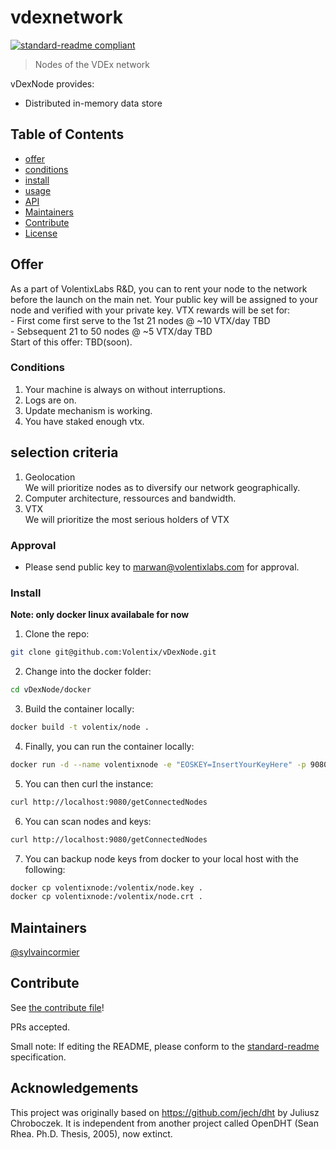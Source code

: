 # vdexnetwork

[![standard-readme compliant](https://img.shields.io/badge/standard--readme-OK-green.svg?style=flat-square)](https://github.com/RichardLitt/standard-readme)

> Nodes of the VDEx network

vDexNode provides:

- Distributed in-memory data store 


## Table of Contents

- [offer](#offer)
- [conditions](#conditions)
- [install](#install)
- [usage](#usage)
- [API](#api)
- [Maintainers](#maintainers)
- [Contribute](#contribute)
- [License](#license)



## Offer
As a part of VolentixLabs R&D, 
you can to rent your node to the 
network before the launch on the main net.
Your public key will be assigned to your node and verified with your private key.
VTX rewards will be set for: <br />
    -  First come first serve to the 1st 21 nodes @ ~10 VTX/day TBD<br />
    -  Sebsequent 21 to 50 nodes @ ~5 VTX/day TBD<br />
Start of this offer: TBD(soon).

### Conditions

1. Your machine is always on without interruptions.<br />
2. Logs are on.<br />
3. Update mechanism is working.<br />
4. You have staked enough vtx.<br />


## selection criteria
1. Geolocation<br />
    We will prioritize nodes as to diversify our network geographically.
2. Computer architecture, ressources and bandwidth.
3. VTX<br />
    We will prioritize the most serious holders of VTX
### Approval
- Please send public key to marwan@volentixlabs.com 
  for approval.
  
### Install

**Note: only docker linux availabale for now**

1. Clone the repo:
```bash
git clone git@github.com:Volentix/vDexNode.git
```
2. Change into the docker folder:
```bash
cd vDexNode/docker
```

3. Build the container locally:
```bash
docker build -t volentix/node .
```

4. Finally, you can run the container locally:
```bash
docker run -d --name volentixnode -e "EOSKEY=InsertYourKeyHere" -p 9080:9080 -p 8100:8100 -p 4222:4222/udp volentix/node
```

5. You can then curl the instance:
```bash
curl http://localhost:9080/getConnectedNodes
```

6. You can scan nodes and keys:
```bash
curl http://localhost:9080/getConnectedNodes
```

7. You can backup node keys from docker to your local host with the following:
```bash
docker cp volentixnode:/volentix/node.key .
docker cp volentixnode:/volentix/node.crt .
```

## Maintainers

[@sylvaincormier](https://github.com/sylvaincormier)

## Contribute

See [the contribute file](.github/CONTRIBUTING.md)!

PRs accepted.

Small note: If editing the README, please conform to the [standard-readme](https://github.com/RichardLitt/standard-readme) specification.

## Acknowledgements
This project was originally based on https://github.com/jech/dht by Juliusz Chroboczek.
It is independent from another project called OpenDHT (Sean Rhea. Ph.D. Thesis, 2005), now extinct.
